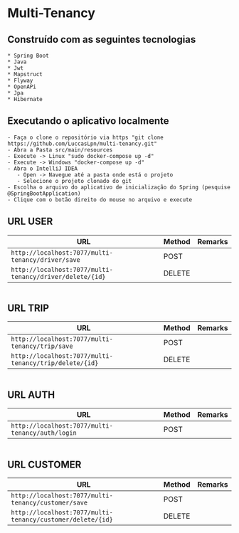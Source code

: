 # Multi-Tenancy

## Construído com as seguintes tecnologias

```
* Spring Boot 
* Java
* Jwt
* Mapstruct
* Flyway
* OpenAPi
* Jpa 
* Hibernate
```
## Executando o aplicativo localmente
```
- Faça o clone o repositório via https "git clone https://github.com/LuccasLpn/multi-tenancy.git"
- Abra a Pasta src/main/resources
- Execute -> Linux "sudo docker-compose up -d"
- Execute -> Windows "docker-compose up -d"
- Abra o IntelliJ IDEA
   - Open -> Navegue até a pasta onde está o projeto
   - Selecione o projeto clonado do git
- Escolha o arquivo do aplicativo de inicialização do Spring (pesquise @SpringBootApplication)
- Clique com o botão direito do mouse no arquivo e execute
```
## URL USER
|  URL |  Method | Remarks |
|----------|--------------|--------------|
|`http://localhost:7077/multi-tenancy/driver/save` | POST | |
|`http://localhost:7077/multi-tenancy/driver/delete/{id}` | DELETE | |
```
```
## URL TRIP
|  URL |  Method | Remarks |
|----------|--------------|--------------|
|`http://localhost:7077/multi-tenancy/trip/save` | POST | |
|`http://localhost:7077/multi-tenancy/trip/delete/{id}` | DELETE | |
```
```
## URL AUTH
|  URL |  Method | Remarks |
|----------|--------------|--------------|
|`http://localhost:7077/multi-tenancy/auth/login` | POST | |
```
```
## URL CUSTOMER
|  URL |  Method | Remarks |
|----------|--------------|--------------|
|`http://localhost:7077/multi-tenancy/customer/save` | POST | |
|`http://localhost:7077/multi-tenancy/customer/delete/{id}` | DELETE | |
```
```